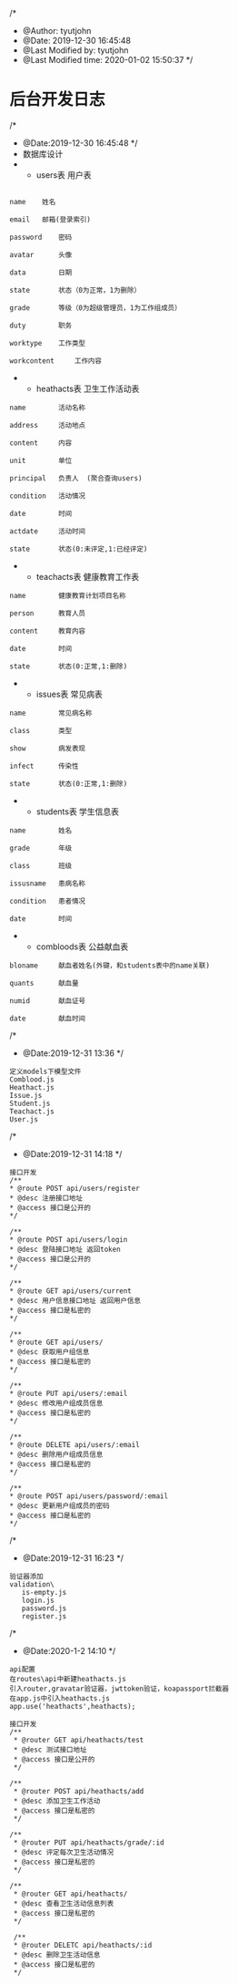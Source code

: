 /*
 * @Author: tyutjohn 
 * @Date: 2019-12-30 16:45:48 
 * @Last Modified by: tyutjohn
 * @Last Modified time: 2020-01-02 15:50:37
 */
# 后台开发日志
/*
 * @Date:2019-12-30 16:45:48
*/
* 数据库设计
* * users表
用户表
```

name    姓名

email   邮箱(登录索引)

password    密码

avatar      头像

data        日期

state       状态（0为正常，1为删除）

grade       等级（0为超级管理员，1为工作组成员）

duty        职务

worktype    工作类型

workcontent     工作内容
```

* * heathacts表
卫生工作活动表
```
name        活动名称

address     活动地点

content     内容

unit        单位

principal   负责人  (聚合查询users)

condition   活动情况

date        时间

actdate     活动时间

state       状态(0:未评定,1:已经评定)
```

* * teachacts表
健康教育工作表
```
name        健康教育计划项目名称

person      教育人员  

content     教育内容

date        时间

state       状态(0:正常,1:删除)
```

* * issues表
常见病表
```
name        常见病名称

class       类型

show        病发表现

infect      传染性

state       状态(0:正常,1:删除)
```

* * students表
学生信息表
```
name        姓名

grade       年级

class       班级

issusname   患病名称

condition   患者情况

date        时间
```

* * combloods表
公益献血表
```
bloname     献血者姓名(外键，和students表中的name关联)

quants      献血量

numid       献血证号

date        献血时间
```

/*
 * @Date:2019-12-31 13:36
*/
```
定义models下模型文件
Comblood.js
Heathact.js
Issue.js
Student.js
Teachact.js
User.js
```

/*
 * @Date:2019-12-31 14:18
 */
 ```
 接口开发
 /**
 * @route POST api/users/register
 * @desc 注册接口地址
 * @access 接口是公开的
 */
 
/**
 * @route POST api/users/login
 * @desc 登陆接口地址 返回token
 * @access 接口是公开的
 */

 /**
 * @route GET api/users/current
 * @desc 用户信息接口地址 返回用户信息
 * @access 接口是私密的
 */

/**
 * @route GET api/users/
 * @desc 获取用户组信息
 * @access 接口是私密的
 */

 /**
 * @route PUT api/users/:email
 * @desc 修改用户组成员信息
 * @access 接口是私密的
 */

 /**
 * @route DELETE api/users/:email
 * @desc 删除用户组成员信息
 * @access 接口是私密的
 */

 /**
 * @route POST api/users/password/:email
 * @desc 更新用户组成员的密码
 * @access 接口是私密的
 */
 ```

/*
 * @Date:2019-12-31 16:23
 */
 ```
 验证器添加
 validation\
    is-empty.js
    login.js
    password.js
    register.js
```

/*
* @Date:2020-1-2 14:10
*/
```
api配置
在routes\api中新建heathacts.js
引入router,gravatar验证器，jwttoken验证，koapassport拦截器
在app.js中引入heathacts.js 
app.use('heathacts',heathacts);

接口开发
/**
 * @router GET api/heathacts/test
 * @desc 测试接口地址
 * @access 接口是公开的
 */

/**
 * @router POST api/heathacts/add
 * @desc 添加卫生工作活动
 * @access 接口是私密的
 */

/**
 * @router PUT api/heathacts/grade/:id
 * @desc 评定每次卫生活动情况
 * @access 接口是私密的
 */

/**
 * @router GET api/heathacts/
 * @desc 查看卫生活动信息列表
 * @access 接口是私密的
 */

 /**
 * @router DELETC api/heathacts/:id
 * @desc 删除卫生活动信息
 * @access 接口是私密的
 */
```

